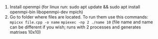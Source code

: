 1. Install openmpi
    (for linux run: sudo apt update && sudo apt install openmpi-bin libopenmpi-dev mpich)
2. Go to folder where files are located. To run them use this commands:
    ```mpicxx file.cpp -o name```
    ```mpiexec -np 2 ./name 10``` 
    (file name and name can be different if you wish; runs with 2 processes and generates matrixes 10x10)
